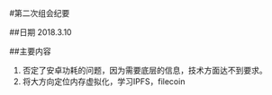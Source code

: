 #第二次组会纪要

##日期
 2018.3.10
 
 
##主要内容

1. 否定了安卓功耗的问题，因为需要底层的信息，技术方面达不到要求。
2. 将大方向定位内存虚拟化，学习IPFS，filecoin